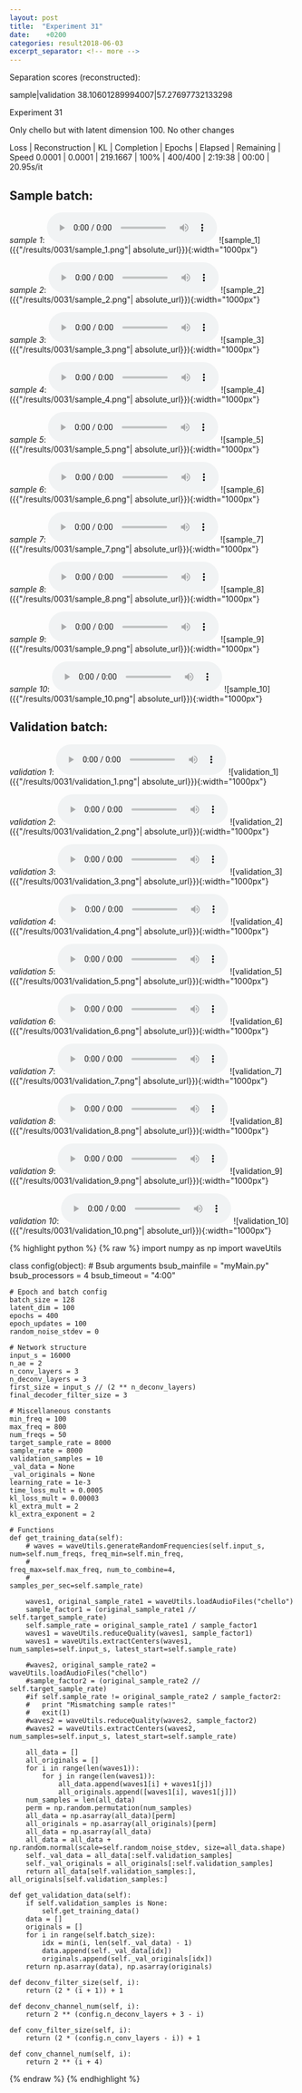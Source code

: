 ```yaml
---
layout: post
title:  "Experiment 31"
date:    +0200
categories: result2018-06-03
excerpt_separator: <!-- more -->
---
```

Separation scores (reconstructed):

sample|validation
38.10601289994007|57.27697732133298<!-- more -->

Experiment 31

Only chello but with latent dimension 100. No other changes

Loss | Reconstruction | KL | Completion | Epochs | Elapsed | Remaining | Speed
0.0001 | 0.0001 | 219.1667 | 100% | 400/400 | 2:19:38 | 00:00 | 20.95s/it

## **Sample batch**:
_sample 1_:
<audio src="/ResultsOverview/results/0031/sample_1.wav" controls preload></audio>
![sample_1]({{"/results/0031/sample_1.png"| absolute_url}}){:width="1000px"}

_sample 2_:
<audio src="/ResultsOverview/results/0031/sample_2.wav" controls preload></audio>
![sample_2]({{"/results/0031/sample_2.png"| absolute_url}}){:width="1000px"}

_sample 3_:
<audio src="/ResultsOverview/results/0031/sample_3.wav" controls preload></audio>
![sample_3]({{"/results/0031/sample_3.png"| absolute_url}}){:width="1000px"}

_sample 4_:
<audio src="/ResultsOverview/results/0031/sample_4.wav" controls preload></audio>
![sample_4]({{"/results/0031/sample_4.png"| absolute_url}}){:width="1000px"}

_sample 5_:
<audio src="/ResultsOverview/results/0031/sample_5.wav" controls preload></audio>
![sample_5]({{"/results/0031/sample_5.png"| absolute_url}}){:width="1000px"}

_sample 6_:
<audio src="/ResultsOverview/results/0031/sample_6.wav" controls preload></audio>
![sample_6]({{"/results/0031/sample_6.png"| absolute_url}}){:width="1000px"}

_sample 7_:
<audio src="/ResultsOverview/results/0031/sample_7.wav" controls preload></audio>
![sample_7]({{"/results/0031/sample_7.png"| absolute_url}}){:width="1000px"}

_sample 8_:
<audio src="/ResultsOverview/results/0031/sample_8.wav" controls preload></audio>
![sample_8]({{"/results/0031/sample_8.png"| absolute_url}}){:width="1000px"}

_sample 9_:
<audio src="/ResultsOverview/results/0031/sample_9.wav" controls preload></audio>
![sample_9]({{"/results/0031/sample_9.png"| absolute_url}}){:width="1000px"}

_sample 10_:
<audio src="/ResultsOverview/results/0031/sample_10.wav" controls preload></audio>
![sample_10]({{"/results/0031/sample_10.png"| absolute_url}}){:width="1000px"}

## **Validation batch**:
_validation 1_:
<audio src="/ResultsOverview/results/0031/validation_1.wav" controls preload></audio>
![validation_1]({{"/results/0031/validation_1.png"| absolute_url}}){:width="1000px"}

_validation 2_:
<audio src="/ResultsOverview/results/0031/validation_2.wav" controls preload></audio>
![validation_2]({{"/results/0031/validation_2.png"| absolute_url}}){:width="1000px"}

_validation 3_:
<audio src="/ResultsOverview/results/0031/validation_3.wav" controls preload></audio>
![validation_3]({{"/results/0031/validation_3.png"| absolute_url}}){:width="1000px"}

_validation 4_:
<audio src="/ResultsOverview/results/0031/validation_4.wav" controls preload></audio>
![validation_4]({{"/results/0031/validation_4.png"| absolute_url}}){:width="1000px"}

_validation 5_:
<audio src="/ResultsOverview/results/0031/validation_5.wav" controls preload></audio>
![validation_5]({{"/results/0031/validation_5.png"| absolute_url}}){:width="1000px"}

_validation 6_:
<audio src="/ResultsOverview/results/0031/validation_6.wav" controls preload></audio>
![validation_6]({{"/results/0031/validation_6.png"| absolute_url}}){:width="1000px"}

_validation 7_:
<audio src="/ResultsOverview/results/0031/validation_7.wav" controls preload></audio>
![validation_7]({{"/results/0031/validation_7.png"| absolute_url}}){:width="1000px"}

_validation 8_:
<audio src="/ResultsOverview/results/0031/validation_8.wav" controls preload></audio>
![validation_8]({{"/results/0031/validation_8.png"| absolute_url}}){:width="1000px"}

_validation 9_:
<audio src="/ResultsOverview/results/0031/validation_9.wav" controls preload></audio>
![validation_9]({{"/results/0031/validation_9.png"| absolute_url}}){:width="1000px"}

_validation 10_:
<audio src="/ResultsOverview/results/0031/validation_10.wav" controls preload></audio>
![validation_10]({{"/results/0031/validation_10.png"| absolute_url}}){:width="1000px"}


{% highlight python %}
{% raw %}
import numpy as np
import waveUtils


class config(object):
	# Bsub arguments
	bsub_mainfile = "myMain.py"
	bsub_processors = 4
	bsub_timeout = "4:00"

	# Epoch and batch config
	batch_size = 128
	latent_dim = 100
	epochs = 400
	epoch_updates = 100
	random_noise_stdev = 0

	# Network structure
	input_s = 16000
	n_ae = 2
	n_conv_layers = 3
	n_deconv_layers = 3
	first_size = input_s // (2 ** n_deconv_layers)
	final_decoder_filter_size = 3

	# Miscellaneous constants
	min_freq = 100
	max_freq = 800
	num_freqs = 50
	target_sample_rate = 8000
	sample_rate = 8000
	validation_samples = 10
	_val_data = None
	_val_originals = None
	learning_rate = 1e-3
	time_loss_mult = 0.0005
	kl_loss_mult = 0.00003
	kl_extra_mult = 2
	kl_extra_exponent = 2

	# Functions
	def get_training_data(self):
		# waves = waveUtils.generateRandomFrequencies(self.input_s, num=self.num_freqs, freq_min=self.min_freq,
		#                                            freq_max=self.max_freq, num_to_combine=4,
		#                                            samples_per_sec=self.sample_rate)

		waves1, original_sample_rate1 = waveUtils.loadAudioFiles("chello")
		sample_factor1 = (original_sample_rate1 // self.target_sample_rate)
		self.sample_rate = original_sample_rate1 / sample_factor1
		waves1 = waveUtils.reduceQuality(waves1, sample_factor1)
		waves1 = waveUtils.extractCenters(waves1, num_samples=self.input_s, latest_start=self.sample_rate)

		#waves2, original_sample_rate2 = waveUtils.loadAudioFiles("chello")
		#sample_factor2 = (original_sample_rate2 // self.target_sample_rate)
		#if self.sample_rate != original_sample_rate2 / sample_factor2:
		#	print "Mismatching sample rates!"
		#	exit(1)
		#waves2 = waveUtils.reduceQuality(waves2, sample_factor2)
		#waves2 = waveUtils.extractCenters(waves2, num_samples=self.input_s, latest_start=self.sample_rate)

		all_data = []
		all_originals = []
		for i in range(len(waves1)):
			for j in range(len(waves1)):
				all_data.append(waves1[i] + waves1[j])
				all_originals.append([waves1[i], waves1[j]])
		num_samples = len(all_data)
		perm = np.random.permutation(num_samples)
		all_data = np.asarray(all_data)[perm]
		all_originals = np.asarray(all_originals)[perm]
		all_data = np.asarray(all_data)
		all_data = all_data + np.random.normal(scale=self.random_noise_stdev, size=all_data.shape)
		self._val_data = all_data[:self.validation_samples]
		self._val_originals = all_originals[:self.validation_samples]
		return all_data[self.validation_samples:], all_originals[self.validation_samples:]

	def get_validation_data(self):
		if self.validation_samples is None:
			self.get_training_data()
		data = []
		originals = []
		for i in range(self.batch_size):
			idx = min(i, len(self._val_data) - 1)
			data.append(self._val_data[idx])
			originals.append(self._val_originals[idx])
		return np.asarray(data), np.asarray(originals)

	def deconv_filter_size(self, i):
		return (2 * (i + 1)) + 1

	def deconv_channel_num(self, i):
		return 2 ** (config.n_deconv_layers + 3 - i)

	def conv_filter_size(self, i):
		return (2 * (config.n_conv_layers - i)) + 1

	def conv_channel_num(self, i):
		return 2 ** (i + 4)

{% endraw %}
{% endhighlight %}
